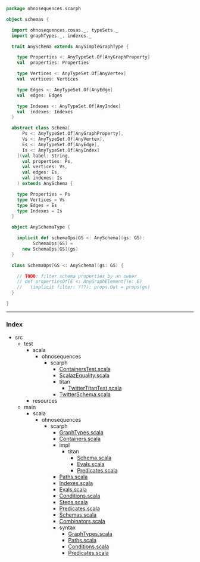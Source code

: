 
```scala
package ohnosequences.scarph

object schemas {

  import ohnosequences.cosas._, typeSets._
  import graphTypes._, indexes._

  trait AnySchema extends AnySimpleGraphType {

    type Properties <: AnyTypeSet.Of[AnyGraphProperty]
    val  properties: Properties

    type Vertices <: AnyTypeSet.Of[AnyVertex]
    val  vertices: Vertices

    type Edges <: AnyTypeSet.Of[AnyEdge]
    val  edges: Edges

    type Indexes <: AnyTypeSet.Of[AnyIndex]
    val  indexes: Indexes
  }

  abstract class Schema[
      Ps <: AnyTypeSet.Of[AnyGraphProperty],
      Vs <: AnyTypeSet.Of[AnyVertex],
      Es <: AnyTypeSet.Of[AnyEdge],
      Is <: AnyTypeSet.Of[AnyIndex]
    ](val label: String,
      val properties: Ps,
      val vertices: Vs,
      val edges: Es,
      val indexes: Is
    ) extends AnySchema {

    type Properties = Ps
    type Vertices = Vs
    type Edges = Es
    type Indexes = Is
  }

  object AnySchemaType {

    implicit def schemaOps[GS <: AnySchema](gs: GS):
          SchemaOps[GS] =
      new SchemaOps[GS](gs)
  }

  class SchemaOps[GS <: AnySchema](gs: GS) {

    // TODO: filter schema properties by an owner
    // def propertiesOf[E <: AnyGraphElement](e: E)
    //   (implicit filter: ???): props.Out = props(gs)
  }

}

```


------

### Index

+ src
  + test
    + scala
      + ohnosequences
        + scarph
          + [ContainersTest.scala][test/scala/ohnosequences/scarph/ContainersTest.scala]
          + [ScalazEquality.scala][test/scala/ohnosequences/scarph/ScalazEquality.scala]
          + titan
            + [TwitterTitanTest.scala][test/scala/ohnosequences/scarph/titan/TwitterTitanTest.scala]
          + [TwitterSchema.scala][test/scala/ohnosequences/scarph/TwitterSchema.scala]
    + resources
  + main
    + scala
      + ohnosequences
        + scarph
          + [GraphTypes.scala][main/scala/ohnosequences/scarph/GraphTypes.scala]
          + [Containers.scala][main/scala/ohnosequences/scarph/Containers.scala]
          + impl
            + titan
              + [Schema.scala][main/scala/ohnosequences/scarph/impl/titan/Schema.scala]
              + [Evals.scala][main/scala/ohnosequences/scarph/impl/titan/Evals.scala]
              + [Predicates.scala][main/scala/ohnosequences/scarph/impl/titan/Predicates.scala]
          + [Paths.scala][main/scala/ohnosequences/scarph/Paths.scala]
          + [Indexes.scala][main/scala/ohnosequences/scarph/Indexes.scala]
          + [Evals.scala][main/scala/ohnosequences/scarph/Evals.scala]
          + [Conditions.scala][main/scala/ohnosequences/scarph/Conditions.scala]
          + [Steps.scala][main/scala/ohnosequences/scarph/Steps.scala]
          + [Predicates.scala][main/scala/ohnosequences/scarph/Predicates.scala]
          + [Schemas.scala][main/scala/ohnosequences/scarph/Schemas.scala]
          + [Combinators.scala][main/scala/ohnosequences/scarph/Combinators.scala]
          + syntax
            + [GraphTypes.scala][main/scala/ohnosequences/scarph/syntax/GraphTypes.scala]
            + [Paths.scala][main/scala/ohnosequences/scarph/syntax/Paths.scala]
            + [Conditions.scala][main/scala/ohnosequences/scarph/syntax/Conditions.scala]
            + [Predicates.scala][main/scala/ohnosequences/scarph/syntax/Predicates.scala]

[test/scala/ohnosequences/scarph/ContainersTest.scala]: ../../../../test/scala/ohnosequences/scarph/ContainersTest.scala.md
[test/scala/ohnosequences/scarph/ScalazEquality.scala]: ../../../../test/scala/ohnosequences/scarph/ScalazEquality.scala.md
[test/scala/ohnosequences/scarph/titan/TwitterTitanTest.scala]: ../../../../test/scala/ohnosequences/scarph/titan/TwitterTitanTest.scala.md
[test/scala/ohnosequences/scarph/TwitterSchema.scala]: ../../../../test/scala/ohnosequences/scarph/TwitterSchema.scala.md
[main/scala/ohnosequences/scarph/GraphTypes.scala]: GraphTypes.scala.md
[main/scala/ohnosequences/scarph/Containers.scala]: Containers.scala.md
[main/scala/ohnosequences/scarph/impl/titan/Schema.scala]: impl/titan/Schema.scala.md
[main/scala/ohnosequences/scarph/impl/titan/Evals.scala]: impl/titan/Evals.scala.md
[main/scala/ohnosequences/scarph/impl/titan/Predicates.scala]: impl/titan/Predicates.scala.md
[main/scala/ohnosequences/scarph/Paths.scala]: Paths.scala.md
[main/scala/ohnosequences/scarph/Indexes.scala]: Indexes.scala.md
[main/scala/ohnosequences/scarph/Evals.scala]: Evals.scala.md
[main/scala/ohnosequences/scarph/Conditions.scala]: Conditions.scala.md
[main/scala/ohnosequences/scarph/Steps.scala]: Steps.scala.md
[main/scala/ohnosequences/scarph/Predicates.scala]: Predicates.scala.md
[main/scala/ohnosequences/scarph/Schemas.scala]: Schemas.scala.md
[main/scala/ohnosequences/scarph/Combinators.scala]: Combinators.scala.md
[main/scala/ohnosequences/scarph/syntax/GraphTypes.scala]: syntax/GraphTypes.scala.md
[main/scala/ohnosequences/scarph/syntax/Paths.scala]: syntax/Paths.scala.md
[main/scala/ohnosequences/scarph/syntax/Conditions.scala]: syntax/Conditions.scala.md
[main/scala/ohnosequences/scarph/syntax/Predicates.scala]: syntax/Predicates.scala.md